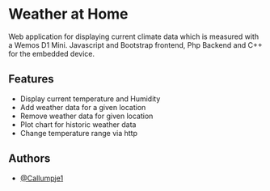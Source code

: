 
# Weather at Home


Web application for displaying current climate data which is measured with a Wemos D1 Mini.
Javascript and Bootstrap frontend, Php Backend and C++ for the embedded device.


## Features

- Display current temperature and Humidity
- Add weather data for a given location
- Remove weather data for given location
- Plot chart for historic weather data
- Change temperature range via http


## Authors

- [@Callumpje1](https://www.github.com/Callumpje1)


